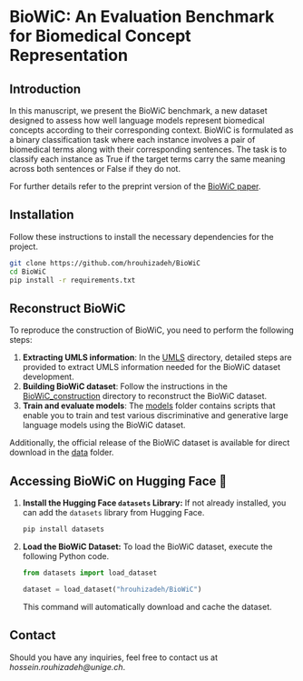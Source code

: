 
# BioWiC: An Evaluation Benchmark for Biomedical Concept Representation

## Introduction
In this manuscript, we present the BioWiC benchmark, a new dataset designed to assess how well language models represent biomedical concepts according to their corresponding context.
BioWiC is formulated as a binary classification task where each instance involves a pair of biomedical terms along with their corresponding sentences. 
The task is to classify each instance as True if the target terms carry the same meaning across both sentences or False if they do not.

For further details refer to the preprint version of the [BioWiC paper](https://www.biorxiv.org/content/10.1101/2023.11.08.566170v1).


## Installation
Follow these instructions to install the necessary dependencies for the project.
```bash
git clone https://github.com/hrouhizadeh/BioWiC
cd BioWiC
pip install -r requirements.txt
```

## Reconstruct BioWiC 
To reproduce the construction of BioWiC, you need to perform the following steps:
1. **Extracting UMLS information**: In the [UMLS](https://github.com/hrouhizadeh/BioWiC/tree/main/UMLS) directory, detailed steps are provided to extract UMLS information needed for the BioWiC dataset development.
2. **Building BioWiC dataset**:  Follow the instructions in the [BioWiC_construction](https://github.com/hrouhizadeh/BioWiC/tree/main/BioWiC_construction) directory to reconstruct the BioWiC dataset.
3. **Train and evaluate models**: The [models](https://github.com/hrouhizadeh/BioWiC/tree/main/models) folder contains scripts that enable you to train and test various discriminative and generative large language models using the BioWiC dataset.

Additionally, the official release of the BioWiC dataset is available for direct download in the [data](https://github.com/hrouhizadeh/BioWiC/tree/main/data) folder.


<a name="hugging-face"></a>
## Accessing BioWiC on Hugging Face 🤗

1. **Install the Hugging Face `datasets` Library:**
   If not already installed, you can add the `datasets` library from Hugging Face.
   ```bash
   pip install datasets
   ```

2. **Load the BioWiC Dataset:**
   To load the BioWiC dataset, execute the following Python code.
   ```python
   from datasets import load_dataset

   dataset = load_dataset("hrouhizadeh/BioWiC")
   ```
   This command will automatically download and cache the dataset.

## Contact
Should you have any inquiries, feel free to contact us at _hossein.rouhizadeh@unige.ch_.
